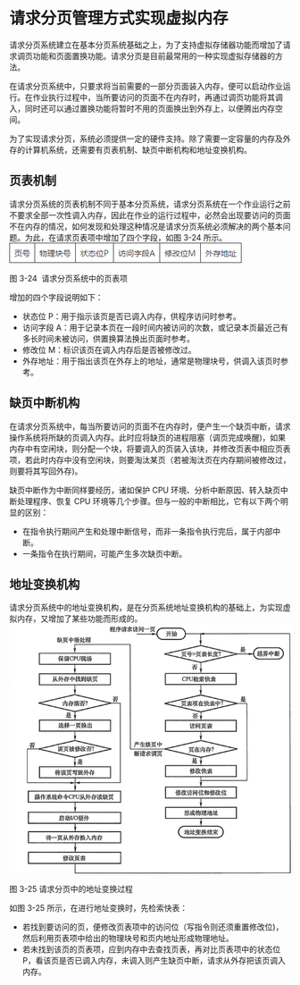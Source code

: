 # 请求分页管理方式实现虚拟内存

请求分页系统建立在基本分页系统基础之上，为了支持虚拟存储器功能而增加了请求调页功能和页面置换功能。请求分页是目前最常用的一种实现虚拟存储器的方法。

在请求分页系统中，只要求将当前需要的一部分页面装入内存，便可以启动作业运行。在作业执行过程中，当所要访问的页面不在内存时，再通过调页功能将其调入，同时还可以通过置换功能将暂时不用的页面换出到外存上，以便腾出内存空间。

为了实现请求分页，系统必须提供一定的硬件支持。除了需要一定容量的内存及外存的计算机系统，还需要有页表机制、缺页中断机构和地址变换机构。

## 页表机制

请求分页系统的页表机制不同于基本分页系统，请求分页系统在一个作业运行之前不要求全部一次性调入内存，因此在作业的运行过程中，必然会出现要访问的页面不在内存的情况，如何发现和处理这种情况是请求分页系统必须解决的两个基本问题。为此，在请求页表项中增加了四个字段，如图 3-24 所示。![](img/d2d70acfcb56d46d393046ab55c8ff1f.jpg)

图 3-24  请求分页系统中的页表项

增加的四个字段说明如下：

*   状态位 P：用于指示该页是否已调入内存，供程序访问时参考。
*   访问字段 A：用于记录本页在一段时间内被访问的次数，或记录本页最近己有多长时间未被访问，供置换算法换出页面时参考。
*   修改位 M：标识该页在调入内存后是否被修改过。
*   外存地址：用于指出该页在外存上的地址，通常是物理块号，供调入该页时参考。

## 缺页中断机构

在请求分页系统中，每当所要访问的页面不在内存时，便产生一个缺页中断，请求操作系统将所缺的页调入内存。此时应将缺页的进程阻塞（调页完成唤醒)，如果内存中有空闲块，则分配一个块，将要调入的页装入该块，并修改页表中相应页表项，若此时内存中没有空闲块，则要淘汰某页（若被淘汰页在内存期间被修改过，则要将其写回外存)。

缺页中断作为中断同样要经历，诸如保护 CPU 环境、分析中断原因、转入缺页中断处理程序、恢复 CPU 环境等几个步骤。但与一般的中断相比，它有以下两个明显的区别：

*   在指令执行期间产生和处理中断信号，而非一条指令执行完后，属于内部中断。
*   一条指令在执行期间，可能产生多次缺页中断。

## 地址变换机构

请求分页系统中的地址变换机构，是在分页系统地址变换机构的基础上，为实现虚拟内存，又增加了某些功能而形成的。![](img/fb99eb10f8be0fe7dece00c233014454.jpg)

图 3-25 请求分页中的地址变换过程

如图 3-25 所示，在进行地址变换时，先检索快表：

*   若找到要访问的页，便修改页表项中的访问位（写指令则还须重置修改位)，然后利用页表项中给出的物理块号和页内地址形成物理地址。
*   若未找到该页的页表项，应到内存中去查找页表，再对比页表项中的状态位 P，看该页是否已调入内存，未调入则产生缺页中断，请求从外存把该页调入内存。